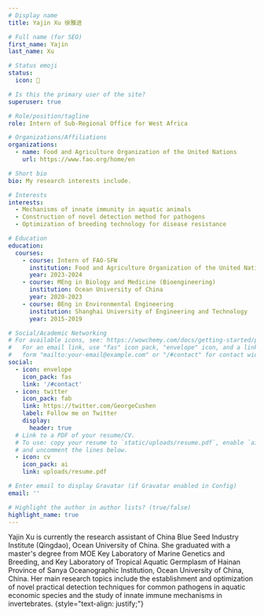 ```yaml
---
# Display name
title: Yajin Xu 徐雅进

# Full name (for SEO)
first_name: Yajin
last_name: Xu

# Status emoji
status:
  icon: 🐝

# Is this the primary user of the site?
superuser: true

# Role/position/tagline
role: Intern of Sub-Regional Office for West Africa

# Organizations/Affiliations
organizations:
  - name: Food and Agriculture Organization of the United Nations
    url: https://www.fao.org/home/en

# Short bio
bio: My research interests include.

# Interests
interests:
  - Mechanisms of innate immunity in aquatic animals 
  - Construction of novel detection method for pathogens
  - Optimization of breeding technology for disease resistance

# Education
education:
  courses:
    - course: Intern of FAO-SFW
      institution: Food and Agriculture Organization of the United Nations, Sub-Regional Office for West Africa
      year: 2023-2024
    - course: MEng in Biology and Medicine (Bioengineering)
      institution: Ocean University of China
      year: 2020-2023
    - course: BEng in Environmental Engineering
      institution: Shanghai University of Engineering and Technology
      year: 2015-2019

# Social/Academic Networking
# For available icons, see: https://wowchemy.com/docs/getting-started/page-builder/#icons
#   For an email link, use "fas" icon pack, "envelope" icon, and a link in the
#   form "mailto:your-email@example.com" or "/#contact" for contact widget.
social:
  - icon: envelope
    icon_pack: fas
    link: '/#contact'
  - icon: twitter
    icon_pack: fab
    link: https://twitter.com/GeorgeCushen
    label: Follow me on Twitter
    display:
      header: true
  # Link to a PDF of your resume/CV.
  # To use: copy your resume to `static/uploads/resume.pdf`, enable `ai` icons in `params.yaml`,
  # and uncomment the lines below.
  - icon: cv
    icon_pack: ai
    link: uploads/resume.pdf

# Enter email to display Gravatar (if Gravatar enabled in Config)
email: ''

# Highlight the author in author lists? (true/false)
highlight_name: true
---
```


Yajin Xu is currently the research assistant of China Blue Seed Industry Institute (Qingdao), Ocean University of China.
She graduated with a master's degree from MOE Key Laboratory of Marine Genetics and Breeding, and Key Laboratory of Tropical Aquatic Germplasm of Hainan Province of Sanya Oceanographic Institution, Ocean University of China, China. Her main research topics include the establishment and optimization of novel practical detection techniques for common pathogens in aquatic economic species and the study of innate immune mechanisms in invertebrates.
{style="text-align: justify;"}
